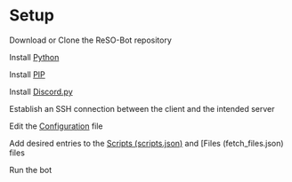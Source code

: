 # Setup

Download or Clone the ReSO-Bot repository

Install [Python](https://www.python.org/downloads/)

Install [PIP](https://pypi.org/project/pip/)

Install [Discord.py](https://discordpy.readthedocs.io/en/stable/intro.html)

Establish an SSH connection between the client and the intended server

Edit the [Configuration]() file

Add desired entries to the [Scripts (scripts.json)]() and [Files (fetch_files.json) files

Run the bot

